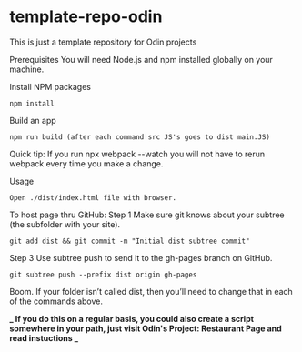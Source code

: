 # template-repo-odin

This is just a template repository for Odin projects

Prerequisites
You will need Node.js and npm installed globally on your machine.

Install NPM packages

    npm install

Build an app

    npm run build (after each command src JS's goes to dist main.JS)

Quick tip: If you run npx webpack --watch you will not have to rerun webpack every time you make a change.

Usage

    Open ./dist/index.html file with browser.

To host page thru GitHub:
Step 1
Make sure git knows about your subtree (the subfolder with your site).

    git add dist && git commit -m "Initial dist subtree commit"

Step 3
Use subtree push to send it to the gh-pages branch on GitHub.

    git subtree push --prefix dist origin gh-pages

Boom. If your folder isn’t called dist, then you’ll need to change that in each of the commands above.

**_ If you do this on a regular basis, you could also create a script somewhere in your path, just visit Odin's Project: Restaurant Page and read instuctions _**
